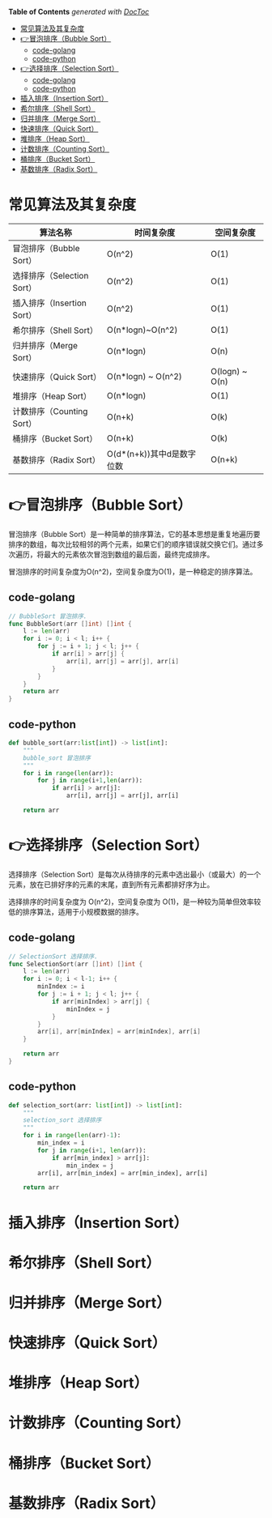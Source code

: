 <!-- START doctoc generated TOC please keep comment here to allow auto update -->
<!-- DON'T EDIT THIS SECTION, INSTEAD RE-RUN doctoc TO UPDATE -->
**Table of Contents**  *generated with [DocToc](https://github.com/thlorenz/doctoc)*

- [常见算法及其复杂度](#%E5%B8%B8%E8%A7%81%E7%AE%97%E6%B3%95%E5%8F%8A%E5%85%B6%E5%A4%8D%E6%9D%82%E5%BA%A6)
- [:point_right:冒泡排序（Bubble Sort）](#point_right%E5%86%92%E6%B3%A1%E6%8E%92%E5%BA%8Fbubble-sort)
  - [code-golang](#code-golang)
  - [code-python](#code-python)
- [:point_right:选择排序（Selection Sort）](#point_right%E9%80%89%E6%8B%A9%E6%8E%92%E5%BA%8Fselection-sort)
  - [code-golang](#code-golang-1)
  - [code-python](#code-python-1)
- [插入排序（Insertion Sort）](#%E6%8F%92%E5%85%A5%E6%8E%92%E5%BA%8Finsertion-sort)
- [希尔排序（Shell Sort）](#%E5%B8%8C%E5%B0%94%E6%8E%92%E5%BA%8Fshell-sort)
- [归并排序（Merge Sort）](#%E5%BD%92%E5%B9%B6%E6%8E%92%E5%BA%8Fmerge-sort)
- [快速排序（Quick Sort）](#%E5%BF%AB%E9%80%9F%E6%8E%92%E5%BA%8Fquick-sort)
- [堆排序（Heap Sort）](#%E5%A0%86%E6%8E%92%E5%BA%8Fheap-sort)
- [计数排序（Counting Sort）](#%E8%AE%A1%E6%95%B0%E6%8E%92%E5%BA%8Fcounting-sort)
- [桶排序（Bucket Sort）](#%E6%A1%B6%E6%8E%92%E5%BA%8Fbucket-sort)
- [基数排序（Radix Sort）](#%E5%9F%BA%E6%95%B0%E6%8E%92%E5%BA%8Fradix-sort)

<!-- END doctoc generated TOC please keep comment here to allow auto update -->

# 常见算法及其复杂度

| 算法名称                   | 时间复杂度                | 空间复杂度     |
| -------------------------- | ------------------------- | -------------- |
| 冒泡排序（Bubble Sort）    | O(n^2)                    | O(1)           |
| 选择排序（Selection Sort） | O(n^2)                    | O(1)           |
| 插入排序（Insertion Sort） | O(n^2)                    | O(1)           |
| 希尔排序（Shell Sort）     | O(n*logn)~O(n^2)          | O(1)           |
| 归并排序（Merge Sort）     | O(n*logn)                 | O(n)           |
| 快速排序（Quick Sort）     | O(n*logn) ~ O(n^2)        | O(logn) ~ O(n) |
| 堆排序（Heap Sort）        | O(n*logn)                 | O(1)           |
| 计数排序（Counting Sort）  | O(n+k)                    | O(k)           |
| 桶排序（Bucket Sort）      | O(n+k)                    | O(k)           |
| 基数排序（Radix Sort）     | O(d*(n+k))其中d是数字位数 | O(n+k)         |

# :point_right:冒泡排序（Bubble Sort）

冒泡排序（Bubble Sort）是一种简单的排序算法，它的基本思想是重复地遍历要排序的数组，每次比较相邻的两个元素，如果它们的顺序错误就交换它们。通过多次遍历，将最大的元素依次冒泡到数组的最后面，最终完成排序。

冒泡排序的时间复杂度为O(n^2)，空间复杂度为O(1)，是一种稳定的排序算法。

## code-golang

```Go
// BubbleSort 冒泡排序.
func BubbleSort(arr []int) []int {
    l := len(arr)
    for i := 0; i < l; i++ {
        for j := i + 1; j < l; j++ {
            if arr[i] > arr[j] {
                arr[i], arr[j] = arr[j], arr[i]
            }
        }
    }
    return arr
}
```

## code-python

```Python
def bubble_sort(arr:list[int]) -> list[int]:
    """
    bubble_sort 冒泡排序
    """
    for i in range(len(arr)):
        for j in range(i+1,len(arr)):
            if arr[i] > arr[j]:
                arr[i], arr[j] = arr[j], arr[i]

    return arr
```

# :point_right:选择排序（Selection Sort）

选择排序（Selection Sort）是每次从待排序的元素中选出最小（或最大）的一个元素，放在已排好序的元素的末尾，直到所有元素都排好序为止。

选择排序的时间复杂度为 O(n^2)，空间复杂度为 O(1)，是一种较为简单但效率较低的排序算法，适用于小规模数据的排序。

## code-golang

```Go
// SelectionSort 选择排序.
func SelectionSort(arr []int) []int {
    l := len(arr)
    for i := 0; i < l-1; i++ {
        minIndex := i
        for j := i + 1; j < l; j++ {
            if arr[minIndex] > arr[j] {
                minIndex = j
            }
        }
        arr[i], arr[minIndex] = arr[minIndex], arr[i]
    }

    return arr
}
```

## code-python

```Python
def selection_sort(arr: list[int]) -> list[int]:
    """
    selection_sort 选择排序
    """
    for i in range(len(arr)-1):
        min_index = i
        for j in range(i+1, len(arr)):
            if arr[min_index] > arr[j]:
                min_index = j
        arr[i], arr[min_index] = arr[min_index], arr[i]

    return arr
```

# 插入排序（Insertion Sort）

# 希尔排序（Shell Sort）

# 归并排序（Merge Sort）

# 快速排序（Quick Sort）

# 堆排序（Heap Sort）

# 计数排序（Counting Sort）

# 桶排序（Bucket Sort）

# 基数排序（Radix Sort）